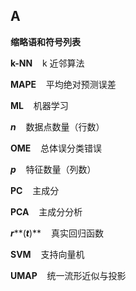 ## **A**

**缩略语和符号列表**

**k-NN**    k 近邻算法

**MAPE**    平均绝对预测误差

**ML**    机器学习

***n***    数据点数量（行数）

**OME**    总体误分类错误

***p***    特征数量（列数）

**PC**    主成分

**PCA**    主成分分析

***r*****(*****t*****)**    真实回归函数

**SVM**    支持向量机

**UMAP**    统一流形近似与投影
